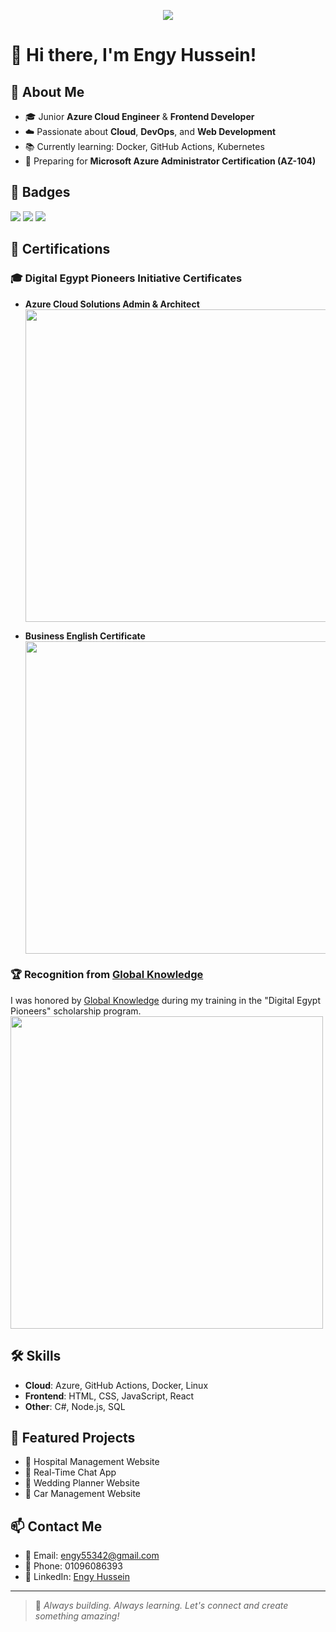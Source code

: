 <!-- Banner -->
<p align="center">
  <img src="https://capsule-render.vercel.app/api?type=waving&color=0e83cd&height=200&section=header&text=Welcome%20to%20my%20GitHub!&fontSize=40&fontColor=ffffff" />
</p>

# 👋 Hi there, I'm Engy Hussein!

## 💼 About Me
- 🎓 Junior **Azure Cloud Engineer** & **Frontend Developer**
- ☁️ Passionate about **Cloud**, **DevOps**, and **Web Development**
- 📚 Currently learning: Docker, GitHub Actions, Kubernetes
- 🎯 Preparing for **Microsoft Azure Administrator Certification (AZ-104)**

## 🏅 Badges
<p>
  <img src="https://img.shields.io/badge/Azure%20Certified-%230072C6?style=for-the-badge&logo=microsoft-azure&logoColor=white" />
  <img src="https://img.shields.io/badge/Frontend%20Developer-%23E34F26?style=for-the-badge&logo=html5&logoColor=white" />
  <img src="https://img.shields.io/badge/Cloud%20Engineer-%23232F3E?style=for-the-badge&logo=amazon-aws&logoColor=white" />
</p>

## 🏅 Certifications

### 🎓 **Digital Egypt Pioneers Initiative Certificates**
- **Azure Cloud Solutions Admin & Architect**  
  <img src="https://imgur.com/a/vBVuDjQ" width="500" />

- **Business English Certificate**  
  <img src="https://imgur.com/a/9mRw08Y" width="500" />

### 🏆 **Recognition from [Global Knowledge](https://www.globalknowledge.com/)**
I was honored by [Global Knowledge](https://www.globalknowledge.com/) during my training in the "Digital Egypt Pioneers" scholarship program.  
<img src="https://imgur.com/a/o1fdvwK" width="500" />


## 🛠️ Skills
- **Cloud**: Azure, GitHub Actions, Docker, Linux
- **Frontend**: HTML, CSS, JavaScript, React
- **Other**: C#, Node.js, SQL

## 📂 Featured Projects
- 🏥 Hospital Management Website  
- 💬 Real-Time Chat App  
- 💍 Wedding Planner Website  
- 🚗 Car Management Website  

## 📫 Contact Me
- 📧 Email: engy55342@gmail.com  
- 📱 Phone: 01096086393  
- 🔗 LinkedIn: [Engy Hussein](https://www.linkedin.com/in/engy-hussein-012661262)

---

> 🌟 *Always building. Always learning. Let's connect and create something amazing!*
